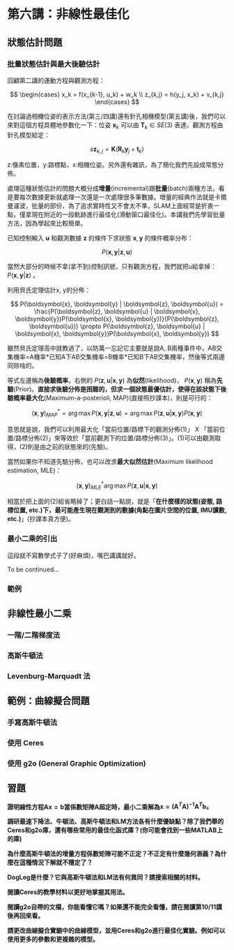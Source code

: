 # 第六講：非線性最佳化

## 狀態估計問題

### 批量狀態估計與最大後驗估計

回顧第二講的運動方程與觀測方程：

$$
\begin{cases}
x_k = f(x_{k-1}, u_k) + w_k \\
z_{k,j} = h(y_j, x_k) + v_{k,j}
\end{cases}
$$

在討論過相機位姿的表示方法(第三/四講)還有針孔相機模型(第五講)後，我們可以來對這個方程具體地參數化一下：位姿 $\boldsymbol{x}_k$ 可以由 $\boldsymbol{T}_k \in SE(3)$ 表達。觀測方程由針孔模型給定：

$$
s\boldsymbol{z}_{k,j} = \boldsymbol{K}(\boldsymbol{R}_k \boldsymbol{y}_j + \boldsymbol{t}_k)
$$

z:像素位置，y:路標點，x:相機位姿。另外還有雜訊，為了簡化我們先設成常態分佈。

處理這種狀態估計的問題大概分成**增量**(incremental)跟**批量**(batch)兩種方法，看是要每次數據更新就處理一次還是一次處理很多筆數據。增量的經典作法就是卡爾曼濾波，批量的部份，為了追求實時性又不會太不準，SLAM上面經常是折衷一點，僅拿現在附近的一段軌跡進行最佳化(滑動窗口最佳化)。本講我們先學習批量方法，因為學起來比較簡單。

已知控制輸入 $\boldsymbol{u}$ 和觀測數據 $\boldsymbol{z}$ 的條件下求狀態 $\boldsymbol{x}, \boldsymbol{y}$ 的條件概率分布：

$$
P(\boldsymbol{x}, \boldsymbol{y} | \boldsymbol{z}, \boldsymbol{u})
$$

當然大部分的時候不拿(拿不到)控制訊號，只有觀測方程，我們就把u給拿掉： $P(\boldsymbol{x}, \boldsymbol{y} | \boldsymbol{z})$ 。

利用貝氏定理估計x, y的分佈：

$$
P(\boldsymbol{x}, \boldsymbol{y} | \boldsymbol{z}, \boldsymbol{u}) = \frac{P(\boldsymbol{z}, \boldsymbol{u} | \boldsymbol{x}, \boldsymbol{y})P(\boldsymbol{x}, \boldsymbol{y})}{P(\boldsymbol{z}, \boldsymbol{u})}
\propto P(\boldsymbol{z}, \boldsymbol{u} | \boldsymbol{x}, \boldsymbol{y})P(\boldsymbol{x}, \boldsymbol{y})
$$

雖然貝氏定理高中就教過了，以防萬一忘記它主要就是說A, B兩種事件中，AB交集機率=A機率\*已知A下AB交集機率=B機率\*已知B下AB交集機率，然後等式兩邊同除啥的。

等式左邊稱為**後驗概率**，右側的 $P(\boldsymbol{z}, \boldsymbol{u} | \boldsymbol{x}, \boldsymbol{y})$ 為**似然**(likelihood)， $P(\boldsymbol{x}, \boldsymbol{y})$ 稱為**先驗**(Prior)。**直接求後驗分佈是困難的，但求一個狀態最優估計，使得在該狀態下後驗概率最大化**(Maximum-a-posterioli, MAP)(直接照抄課本)，則是可行的：

$$
(\boldsymbol{x}, \boldsymbol{y})^*_{MAP} = \arg\max P(\boldsymbol{x}, \boldsymbol{y} | \boldsymbol{z}, \boldsymbol{u}) = \arg\max P(\boldsymbol{z}, \boldsymbol{u} | \boldsymbol{x}, \boldsymbol{y})P(\boldsymbol{x}, \boldsymbol{y})
$$

意思就是說，我們可以利用最大化「當前位置/路標下的觀測分佈(1)」 X 「當前位置/路標分佈(2)」來等效於「當前觀測下的位置/路標分佈(3)」。(1)可以由觀測取得，(2)則是由之前的狀態來的(先驗)。

當然如果你不知道先驗分佈，也可以改求**最大似然估計**(Maximum likelihood estimation, MLE)：

$$
(\boldsymbol{x}, \boldsymbol{y})^*_{MLE} \arg\max P(\boldsymbol{z}, \boldsymbol{u} | \boldsymbol{x}, \boldsymbol{y})
$$

相當於把上面的(2)給省略掉了；更白話一點說，就是「**在什麼樣的狀態(姿態, 路標位置, etc.)下，最可能產生現在觀測到的數據(角點在圖片空間的位置, IMU讀數, etc.)**」(抄課本真方便)。

### 最小二乘的引出

這段就不寫數學式子了(好麻煩)，嘴巴講講就好。

To be continued...

### 範例

## 非線性最小二乘

### 一階/二階梯度法

### 高斯牛頓法

### Levenburg-Marquadt 法

## 範例：曲線擬合問題

### 手寫高斯牛頓法

### 使用 Ceres

### 使用 g2o (General Graphic Optimization)

## 習題

**證明線性方程$\boldsymbol{Ax}=\boldsymbol{b}$當係數矩陣$\boldsymbol{A}$超定時，最小二乘解為$\boldsymbol{x} = (\boldsymbol{A}^T\boldsymbol{A})^{-1}\boldsymbol{A}^T\boldsymbol{b}。$**

**調研最速下降法、牛頓法、高斯牛頓法和LM方法各有什麼優缺點？除了我們舉的Ceres和g2o庫，還有哪些常用的最佳化函式庫？(你可能會找到一些MATLAB上的庫)**

**為什麼高斯牛頓法的增量方程係數矩陣可能不正定？不正定有什麼幾何涵義？為什麼在這種情況下解就不穩定了？**

**DogLeg是什麼？它與高斯牛頓法和LM法有何異同？請搜索相關的材料。**

**閱讀Ceres的教學材料以更好地掌握其用法。**

**閱讀g2o自帶的文檔，你能看懂它嗎？如果還不能完全看懂，請在閱讀第10/11講後再回來看。**

**請更改曲線擬合實驗中的曲線模型，並用Ceres和g2o進行最佳化實驗。例如可以使用更多的參數和更複雜的模型。**

